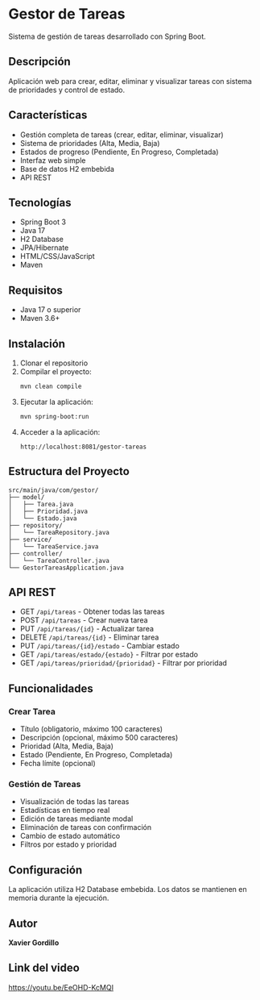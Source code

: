 # Gestor de Tareas

Sistema de gestión de tareas desarrollado con Spring Boot.

## Descripción

Aplicación web para crear, editar, eliminar y visualizar tareas con sistema de prioridades y control de estado.

## Características

- Gestión completa de tareas (crear, editar, eliminar, visualizar)
- Sistema de prioridades (Alta, Media, Baja)
- Estados de progreso (Pendiente, En Progreso, Completada)
- Interfaz web simple
- Base de datos H2 embebida
- API REST

## Tecnologías

- Spring Boot 3
- Java 17
- H2 Database
- JPA/Hibernate
- HTML/CSS/JavaScript
- Maven

## Requisitos

- Java 17 o superior
- Maven 3.6+

## Instalación

1. Clonar el repositorio
2. Compilar el proyecto:
   ```bash
   mvn clean compile
   ```
3. Ejecutar la aplicación:
   ```bash
   mvn spring-boot:run
   ```
4. Acceder a la aplicación:
   ```
   http://localhost:8081/gestor-tareas
   ```

## Estructura del Proyecto

```
src/main/java/com/gestor/
├── model/
│   ├── Tarea.java
│   ├── Prioridad.java
│   └── Estado.java
├── repository/
│   └── TareaRepository.java
├── service/
│   └── TareaService.java
├── controller/
│   └── TareaController.java
└── GestorTareasApplication.java
```

## API REST

- GET `/api/tareas` - Obtener todas las tareas
- POST `/api/tareas` - Crear nueva tarea
- PUT `/api/tareas/{id}` - Actualizar tarea
- DELETE `/api/tareas/{id}` - Eliminar tarea
- PUT `/api/tareas/{id}/estado` - Cambiar estado
- GET `/api/tareas/estado/{estado}` - Filtrar por estado
- GET `/api/tareas/prioridad/{prioridad}` - Filtrar por prioridad

## Funcionalidades

### Crear Tarea
- Título (obligatorio, máximo 100 caracteres)
- Descripción (opcional, máximo 500 caracteres)
- Prioridad (Alta, Media, Baja)
- Estado (Pendiente, En Progreso, Completada)
- Fecha límite (opcional)

### Gestión de Tareas
- Visualización de todas las tareas
- Estadísticas en tiempo real
- Edición de tareas mediante modal
- Eliminación de tareas con confirmación
- Cambio de estado automático
- Filtros por estado y prioridad

## Configuración

La aplicación utiliza H2 Database embebida. Los datos se mantienen en memoria durante la ejecución.

## Autor

**Xavier Gordillo**

## Link del video

https://youtu.be/EeOHD-KcMQI

